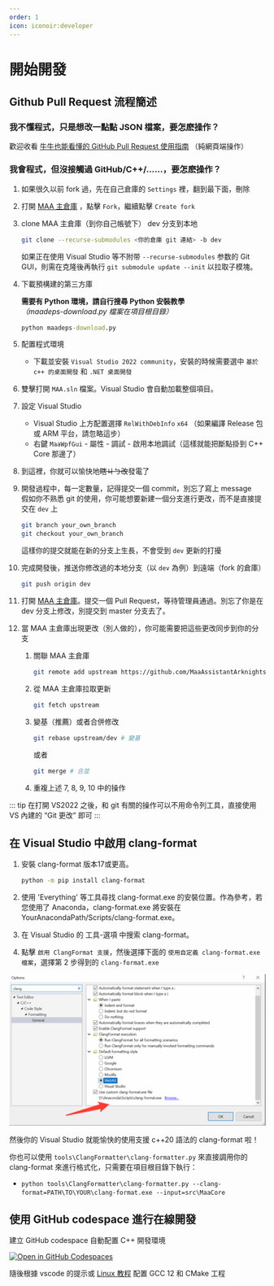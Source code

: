 ```yaml
---
order: 1
icon: iconoir:developer
---
```


# 開始開發

## Github Pull Request 流程簡述

### 我不懂程式，只是想改一點點 JSON 檔案，要怎麽操作？

歡迎收看 [牛牛也能看懂的 GitHub Pull Request 使用指南](./pr-tutorial.md) （純網頁端操作）

### 我會程式，但沒接觸過 GitHub/C++/……，要怎麽操作？

1. 如果很久以前 fork 過，先在自己倉庫的 `Settings` 裡，翻到最下面，刪除
2. 打開 [MAA 主倉庫](https://github.com/MaaAssistantArknights/MaaAssistantArknights) ，點擊 `Fork`，繼續點擊 `Create fork`
3. clone MAA 主倉庫（到你自己帳號下） dev 分支到本地

    ```bash
    git clone --recurse-submodules <你的倉庫 git 連結> -b dev
    ```

    如果正在使用 Visual Studio 等不附带 `--recurse-submodules` 参数的 Git GUI，則需在克隆後再執行 `git submodule update --init` 以拉取子模塊。

4. 下載預構建的第三方庫

    **需要有 Python 環境，請自行搜尋 Python 安裝教學**  
    _（maadeps-download.py 檔案在項目根目錄）_

    ```cmd
    python maadeps-download.py
    ```

5. 配置程式環境

    - 下載並安裝 `Visual Studio 2022 community`，安裝的時候需要選中 `基於 c++ 的桌面開發` 和 `.NET 桌面開發`

6. 雙擊打開 `MAA.sln` 檔案。Visual Studio 會自動加載整個項目。
7. 設定 Visual Studio

    - Visual Studio 上方配置選擇 `RelWithDebInfo` `x64` （如果編譯 Release 包 或 ARM 平台，請忽略這步）
    - 右鍵 `MaaWpfGui` - 屬性 - 調試 - 啟用本地調試（這樣就能把斷點掛到 C++ Core 那邊了）

8. 到這裡，你就可以愉快地~~瞎ㄐㄅ改~~發電了
9. 開發過程中，每一定數量，記得提交一個 commit，別忘了寫上 message  
   假如你不熟悉 git 的使用，你可能想要新建一個分支進行更改，而不是直接提交在 `dev` 上

    ```bash
    git branch your_own_branch
    git checkout your_own_branch
    ```

    這樣你的提交就能在新的分支上生長，不會受到 `dev` 更新的打擾

10. 完成開發後，推送你修改過的本地分支（以 `dev` 為例）到遠端（fork 的倉庫）

    ```bash
    git push origin dev
    ```

11. 打開 [MAA 主倉庫](https://github.com/MaaAssistantArknights/MaaAssistantArknights)。提交一個 Pull Request，等待管理員通過。別忘了你是在 dev 分支上修改，別提交到 master 分支去了。

12. 當 MAA 主倉庫出現更改（別人做的），你可能需要把這些更改同步到你的分支
    1. 關聯 MAA 主倉庫

        ```bash
        git remote add upstream https://github.com/MaaAssistantArknights/MaaAssistantArknights.git
        ```

    2. 從 MAA 主倉庫拉取更新

        ```bash
        git fetch upstream
        ```

    3. 變基（推薦）或者合併修改

        ```bash
        git rebase upstream/dev # 變基
        ```

        或者

        ```bash
        git merge # 合並
        ```

    4. 重複上述 7, 8, 9, 10 中的操作

::: tip
在打開 VS2022 之後，和 git 有關的操作可以不用命令列工具，直接使用 VS 內建的 “Git 更改” 即可
:::

## 在 Visual Studio 中啟用 clang-format

1. 安裝 clang-format 版本17或更高。

    ```bash
    python -m pip install clang-format
    ```

2. 使用 'Everything' 等工具尋找 clang-format.exe 的安裝位置。作為參考，若您使用了 Anaconda，clang-format.exe 將安裝在 YourAnacondaPath/Scripts/clang-format.exe。
3. 在 Visual Studio 的 工具-選項 中搜索 clang-format。
4. 點擊 `啟用 ClangFormat 支援`，然後選擇下面的 `使用自定義 clang-format.exe 檔案`，選擇第 2 步得到的 `clang-format.exe`

![Visual Studio 設定 clang-format](/images/zh-cn/development-enable-vs-clang-format.png)

然後你的 Visual Studio 就能愉快的使用支援 c++20 語法的 clang-format 啦！

你也可以使用 `tools\ClangFormatter\clang-formatter.py` 來直接調用你的 clang-format 來進行格式化，只需要在項目根目錄下執行：

- `python tools\ClangFormatter\clang-formatter.py --clang-format=PATH\TO\YOUR\clang-format.exe --input=src\MaaCore`

## 使用 GitHub codespace 進行在線開發

建立 GitHub codespace 自動配置 C++ 開發環境

[![Open in GitHub Codespaces](https://github.com/codespaces/badge.svg?color=green)](https://codespaces.new/MaaAssistantArknights/MaaAssistantArknights)

隨後根據 vscode 的提示或 [Linux 教程](./linux-tutorial.md) 配置 GCC 12 和 CMake 工程
